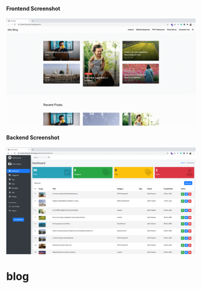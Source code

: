 



#### Frontend Screenshot
![Frontend Screenshot](public/img/frontend.png)

#### Backend Screenshot
![Backend Screenshot](public/img/backend.png)


# blog
